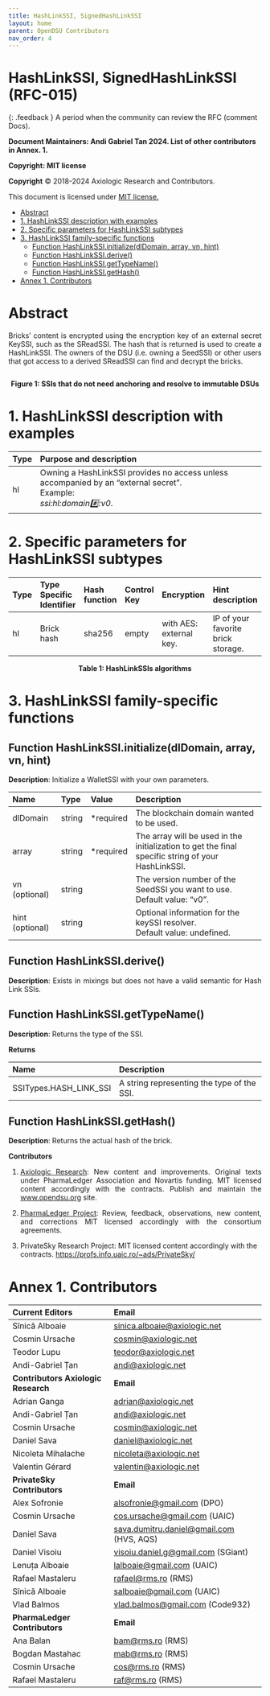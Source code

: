 ```yaml
---
title: HashLinkSSI, SignedHashLinkSSI 
layout: home
parent: OpenDSU Contributors
nav_order: 4
---
```



# **HashLinkSSI, SignedHashLinkSSI (RFC-015)**

{: .feedback }
A period when the community can review the RFC (comment Docs).


**Document Maintainers: Andi Gabriel Tan 2024. List of other contributors in Annex. 1.**

**Copyright: MIT license**

 **Copyright** © 2018-2024 Axiologic Research and Contributors.

This document is licensed under [MIT license.](https://en.wikipedia.org/wiki/MIT_License)

<!-- TOC -->
* [Abstract](#abstract)
* [1. HashLinkSSI description with examples](#1-hashlinkssi-description-with-examples)
* [2. Specific parameters for HashLinkSSI subtypes](#2-specific-parameters-for-hashlinkssi-subtypes)
* [3. HashLinkSSI family-specific functions](#3-hashlinkssi-family-specific-functions)
  * [Function HashLinkSSI.initialize(dlDomain, array, vn, hint)](#function-hashlinkssiinitializedldomain-array-vn-hint)
  * [Function HashLinkSSI.derive()](#function-hashlinkssiderive)
  * [Function HashLinkSSI.getTypeName()](#function-hashlinkssigettypename)
  * [Function HashLinkSSI.getHash()](#function-hashlinkssigethash)
* [Annex 1. Contributors](#annex-1-contributors)
<!-- TOC -->


# **Abstract**
<p style='text-align: justify;'>Bricks’ content is encrypted using the encryption key of an external secret KeySSI, such as the SReadSSI. The hash that is returned is used to create a HashLinkSSI. The owners of the DSU (i.e. owning a SeedSSI) or other users that got access to a derived SReadSSI can find and decrypt the bricks.
</p>

<div style="text-align:center;">
    <img alt="" src="https://docs.google.com/drawings/d/e/2PACX-1vSR7EwNkDf2YratTlLGIvEEtCPrfiFiHd5BdD9wIolRfYkQWW_5ufvr8T09sO1sos46qUKHXt-DIxu4/pub?w=974&h=142" class="imgMain" style="max-width: 69%; margin-left: 0px;"/>
    <p><b>Figure 1: SSIs that do not need anchoring and resolve to immutable DSUs</b></p>
</div>


# **1. HashLinkSSI description with examples**

| **Type** | **Purpose and description**                                                                                                              |
|:---------|:-----------------------------------------------------------------------------------------------------------------------------------------|
| hl       | Owning a HashLinkSSI provides no access unless accompanied by an “external secret”. <br/>  Example: <br/> <i>ssi:hl:domain:hash::v0</i>. |


# **2. Specific parameters for HashLinkSSI subtypes**

| **Type** | **Type Specific Identifier**  | **Hash function** | **Control Key** | **Encryption**           | **Hint description**                 |
|:---------|:------------------------------|:------------------|:----------------|:-------------------------|:-------------------------------------|
| hl       | Brick hash                    | sha256            | empty           | with AES: external key.  | IP of your favorite  brick storage.  |

<p style="text-align:center"> <b>Table 1: HashLinkSSIs algorithms</b></p>


# **3. HashLinkSSI family-specific functions**

## Function HashLinkSSI.initialize(dlDomain, array, vn, hint)
**Description**: Initialize a WalletSSI with your own parameters.


| **Name**         | **Type**  | **Value**  | **Description**                                                                                     |
|:-----------------|:----------|:-----------|:----------------------------------------------------------------------------------------------------|
| dlDomain         | string    | *required  | The blockchain domain wanted to be used.                                                            |
| array            | string    | *required  | The array will be used in the initialization to get the final specific string of your HashLinkSSI.  |
| vn (optional)    | string    |            | The version number of the SeedSSI you want to use.  <br/> Default value: “v0”.                      |
| hint (optional)  | string    |            | Optional information for the keySSI resolver. <br/> Default value: undefined.                       |


## Function HashLinkSSI.derive()

<p style='text-align: justify;'><b>Description</b>: Exists in mixings but does not have a valid semantic for Hash Link SSIs.
</p>

## Function HashLinkSSI.getTypeName()

**Description**: Returns the type of the SSI.

**Returns**

| **Name**               | **Description**                            |
|:-----------------------|:-------------------------------------------|
| SSITypes.HASH_LINK_SSI | A string representing the type of the SSI. |


## Function HashLinkSSI.getHash()

**Description**: Returns the actual hash of the brick.




**Contributors**

1. <p style='text-align: justify;'><a href="https://www.axiologic.net/">Axiologic Research</a>: New content and improvements. Original texts under PharmaLedger Association and Novartis funding. MIT licensed content accordingly with the contracts. Publish and maintain the <a href="https://www.opendsu.org/">www.opendsu.org</a> site.

2. <p style='text-align: justify;'><a href="https://pharmaledger.org/">PharmaLedger Project</a>: Review, feedback, observations, new content, and corrections MIT licensed accordingly with the consortium agreements.

3. PrivateSky Research Project: MIT licensed content accordingly with the contracts. 
<a href="https://profs.info.uaic.ro/~ads/PrivateSky/"> https://profs.info.uaic.ro/~ads/PrivateSky/</a>




# **Annex 1. Contributors**

| **Current Editors**                  | **Email**                                |
|:-------------------------------------|:-----------------------------------------|
| Sînică Alboaie                       | sinica.alboaie@axiologic.net             |
| Cosmin Ursache                       | cosmin@axiologic.net                     |
| Teodor Lupu                          | teodor@axiologic.net                     |
| Andi-Gabriel Țan                     | andi@axiologic.net                       |
| **Contributors Axiologic Research**  | **Email**                                |
| Adrian Ganga                         | adrian@axiologic.net                     |
| Andi-Gabriel Țan                     | andi@axiologic.net                       |
| Cosmin Ursache                       | cosmin@axiologic.net                     |
| Daniel Sava                          | daniel@axiologic.net                     |
| Nicoleta Mihalache                   | nicoleta@axiologic.net                   |
| Valentin Gérard                      | valentin@axiologic.net                   |
| **PrivateSky Contributors**          | **Email**                                |
| Alex Sofronie                        | alsofronie@gmail.com (DPO)               |
| Cosmin Ursache                       | cos.ursache@gmail.com (UAIC)             |
| Daniel Sava                          | sava.dumitru.daniel@gmail.com (HVS, AQS) |
| Daniel Visoiu                        | visoiu.daniel.g@gmail.com (SGiant)       |
| Lenuța Alboaie                       | lalboaie@gmail.com (UAIC)                |
| Rafael Mastaleru                     | rafael@rms.ro (RMS)                      |
| Sînică Alboaie                       | salboaie@gmail.com (UAIC)                |
| Vlad Balmos                          | vlad.balmos@gmail.com (Code932)          |
| **PharmaLedger Contributors**        | **Email**                                |
| Ana Balan                            | bam@rms.ro (RMS)                         |
| Bogdan Mastahac                      | mab@rms.ro (RMS)                         |
| Cosmin Ursache                       | cos@rms.ro (RMS)                         |
| Rafael Mastaleru                     | raf@rms.ro (RMS)                         |


